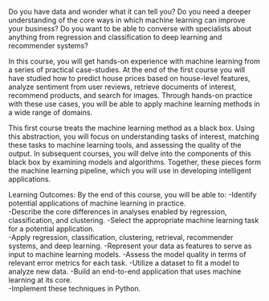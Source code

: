 Do you have data and wonder what it can tell you?  Do you need a deeper understanding of the core ways in which machine learning can improve your business?  Do you want to be able to converse with specialists about anything from regression and classification to deep learning and recommender systems?

In this course, you will get hands-on experience with machine learning from a series of practical case-studies.  At the end of the first course you will have studied how to predict house prices based on house-level features, analyze sentiment from user reviews, retrieve documents of interest, recommend products, and search for images.  Through hands-on practice with these use cases, you will be able to apply machine learning methods in a wide range of domains.

This first course treats the machine learning method as a black box.  Using this abstraction, you will focus on understanding tasks of interest, matching these tasks to machine learning tools, and assessing the quality of the output. In subsequent courses, you will delve into the components of this black box by examining models and algorithms.  Together, these pieces form the machine learning pipeline, which you will use in developing intelligent applications.

Learning Outcomes:  By the end of this course, you will be able to:
   -Identify potential applications of machine learning in practice.  
   -Describe the core differences in analyses enabled by regression, classification, and clustering.
   -Select the appropriate machine learning task for a potential application.  
   -Apply regression, classification, clustering, retrieval, recommender systems, and deep learning.
   -Represent your data as features to serve as input to machine learning models. 
   -Assess the model quality in terms of relevant error metrics for each task.
   -Utilize a dataset to fit a model to analyze new data.
   -Build an end-to-end application that uses machine learning at its core.  
   -Implement these techniques in Python.
